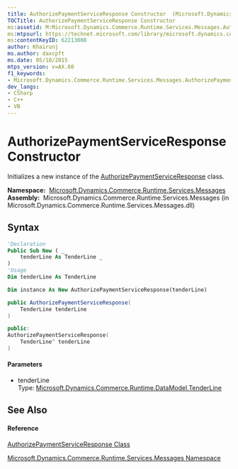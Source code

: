 ```yaml
---
title: AuthorizePaymentServiceResponse Constructor  (Microsoft.Dynamics.Commerce.Runtime.Services.Messages)
TOCTitle: AuthorizePaymentServiceResponse Constructor
ms:assetid: M:Microsoft.Dynamics.Commerce.Runtime.Services.Messages.AuthorizePaymentServiceResponse.#ctor(Microsoft.Dynamics.Commerce.Runtime.DataModel.TenderLine)
ms:mtpsurl: https://technet.microsoft.com/library/microsoft.dynamics.commerce.runtime.services.messages.authorizepaymentserviceresponse.authorizepaymentserviceresponse(v=AX.60)
ms:contentKeyID: 62213008
author: Khairunj
ms.author: daxcpft
ms.date: 05/18/2015
mtps_version: v=AX.60
f1_keywords:
- Microsoft.Dynamics.Commerce.Runtime.Services.Messages.AuthorizePaymentServiceResponse.#ctor
dev_langs:
- CSharp
- C++
- VB
---
```


# AuthorizePaymentServiceResponse Constructor

Initializes a new instance of the [AuthorizePaymentServiceResponse](authorizepaymentserviceresponse-class-microsoft-dynamics-commerce-runtime-services-messages.md) class.

**Namespace:**  [Microsoft.Dynamics.Commerce.Runtime.Services.Messages](microsoft-dynamics-commerce-runtime-services-messages-namespace.md)  
**Assembly:**  Microsoft.Dynamics.Commerce.Runtime.Services.Messages (in Microsoft.Dynamics.Commerce.Runtime.Services.Messages.dll)

## Syntax

``` vb
'Declaration
Public Sub New ( _
    tenderLine As TenderLine _
)
'Usage
Dim tenderLine As TenderLine

Dim instance As New AuthorizePaymentServiceResponse(tenderLine)
```

``` csharp
public AuthorizePaymentServiceResponse(
    TenderLine tenderLine
)
```

``` c++
public:
AuthorizePaymentServiceResponse(
    TenderLine^ tenderLine
)
```

#### Parameters

  - tenderLine  
    Type: [Microsoft.Dynamics.Commerce.Runtime.DataModel.TenderLine](tenderline-class-microsoft-dynamics-commerce-runtime-datamodel.md)  

## See Also

#### Reference

[AuthorizePaymentServiceResponse Class](authorizepaymentserviceresponse-class-microsoft-dynamics-commerce-runtime-services-messages.md)

[Microsoft.Dynamics.Commerce.Runtime.Services.Messages Namespace](microsoft-dynamics-commerce-runtime-services-messages-namespace.md)

